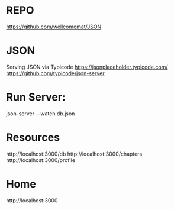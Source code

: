 # REPO
https://github.com/wellcomemat/JSON

# JSON
Serving JSON via Typicode
https://jsonplaceholder.typicode.com/
https://github.com/typicode/json-server

# Run Server:
json-server --watch db.json

# Resources
http://localhost:3000/db
http://localhost:3000/chapters
http://localhost:3000/profile

# Home
http://localhost:3000
